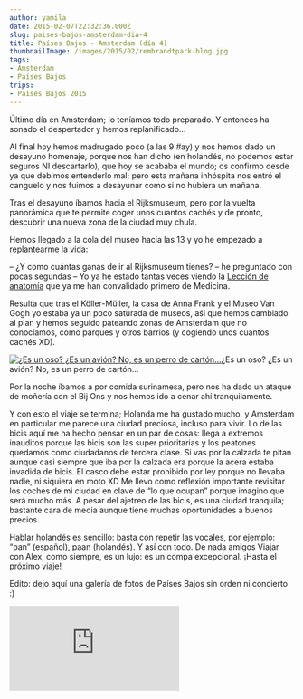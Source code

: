 ```yaml
---
author: yamila
date: 2015-02-07T22:32:36.000Z
slug: paises-bajos-amsterdam-dia-4
title: Países Bajos - Amsterdam (día 4)
thumbnailImage: /images/2015/02/rembrandtpark-blog.jpg
tags:
- Amsterdam
- Países Bajos
trips:
- Países Bajos 2015
---
```



Último día en Amsterdam; lo teníamos todo preparado. Y entonces ha sonado el despertador y hemos replanificado…

 Al final hoy hemos madrugado poco (a las 9 #ay) y nos hemos dado un desayuno homenaje, porque nos han dicho (en holandés, no podemos estar seguros NI descartarlo), que hoy se acababa el mundo; os confirmo desde ya que debimos entenderlo mal; pero esta mañana inhóspita nos entró el canguelo y nos fuimos a desayunar como si no hubiera un mañana.

Tras el desayuno íbamos hacia el Rijksmuseum, pero por la vuelta panorámica que te permite coger unos cuantos cachés y de pronto, descubrir una nueva zona de la ciudad muy chula.

Hemos llegado a la cola del museo hacia las 13 y yo he empezado a replantearme la vida:

– ¿Y como cuántas ganas de ir al Rijksmuseum tienes? – he preguntado con pocas segundas
 – Yo ya he estado tantas veces viendo la [Lección de anatomía](https:/www.google.com/search?q=lecci%C3%B3n+de+anatom%C3%ADa&espv=2&biw=1083&bih=535&source=lnms&tbm=isch&sa=X&ei=JJDWVKPcDo3saL2WgYgL&ved=0CAYQ_AUoAQ) que ya me han convalidado primero de Medicina.

Resulta que tras el Köller-Müller, la casa de Anna Frank y el Museo Van Gogh yo estaba ya un poco saturada de museos, aśi que hemos cambiado al plan y hemos seguido pateando zonas de Amsterdam que no conocíamos, como parques y otros barrios (y cogiendo unos cuantos cachés XD).

[![¿Es un oso? ¿Es un avión? No, es un perro de cartón...](/images/2015/02/rembrandtpark-blog.jpg#small)](/images/2015/02/rembrandtpark-blog.jpg#full)¿Es un oso? ¿Es un avión? No, es un perro de cartón…

Por la noche íbamos a por comida surinamesa, pero nos ha dado un ataque de moñería con el Bij Ons y nos hemos ido a cenar ahí tranquilamente.

Y con esto el viaje se termina; Holanda me ha gustado mucho, y Amsterdam en particular me parece una ciudad preciosa, incluso para vivir. Lo de las bicis aquí me ha hecho pensar en un par de cosas: llega a extremos inauditos porque las bicis son las super prioritarias y los peatones quedamos como ciudadanos de tercera clase. Si vas por la calzada te pitan aunque casi siempre que iba por la calzada era porque la acera estaba invadida de bicis. El casco debe estar prohibido por ley porque no llevaba nadie, ni siquiera en moto XD Me llevo como reflexión importante revisitar los coches de mi ciudad en clave de “lo que ocupan” porque imagino que será mucho más. A pesar del ajetreo de las bicis, es una ciudad tranquila; bastante cara de media aunque tiene muchas oportunidades a buenos precios.

Hablar holandés es sencillo: basta con repetir las vocales, por ejemplo: “pan” (español), paan (holandés). Y así con todo. De nada amigos
Viajar con Alex, como siempre, es un lujo: es un compa excepcional. ¡Hasta el próximo viaje!

Edito: dejo aquí una galería de fotos de Países Bajos sin orden ni concierto :)


<div class='embed-container'><iframe src='https://www.flickr.com/photos/125687915@N08/sets/72157653164487163/player' frameborder='0' allowfullscreen webkitallowfullscreen mozallowfullscreen oallowfullscreen msallowfullscreen></iframe></div>


